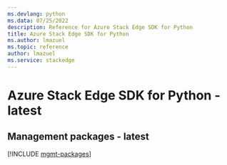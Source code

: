 ```yaml
---
ms.devlang: python
ms.data: 07/25/2022
description: Reference for Azure Stack Edge SDK for Python
title: Azure Stack Edge SDK for Python
ms.author: lmazuel
ms.topic: reference
author: lmazuel
ms.service: stackedge
---
```

# Azure Stack Edge SDK for Python - latest

## Management packages - latest
[!INCLUDE [mgmt-packages](stack-edge-mgmt-index.md)]